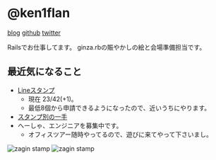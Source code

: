 # @ken1flan

[blog](https://www.tumblr.com/blog/ken1flan)
[github](https://github.com/ken1flan)
[twitter](https://twitter.com/ken1flan)

Railsでお仕事してます。
ginza.rbの賑やかしの絵と会場準備担当です。

## 最近気になること
* [Lineスタンプ](https://github.com/ginzarb/zagin_stamps)
  * 現在 23/42(+1)。
  * 最低8個から申請できるようになったので、近いうちにやります。
* [スタンプ別の一手](http://zagin-stamp-generator.herokuapp.com/form)
* へーしゃ、エンジニアを募集中です。
  * オフィスツアー随時やってるので、遊びに来てやって下さいまし。

![zagin stamp](http://zagin-stamp-generator.herokuapp.com/any_update_on_this?text=LINE%E3%82%B9%E3%82%BF%E3%83%B3%E3%83%97%0A%E9%80%B2%E6%8D%97%E3%81%A9%E3%81%86%E3%81%8B%E3%81%AB%E3%82%83%EF%BC%9F&pattern=white&mirror_copy=no&font_name=keifont&size=Large)
![zagin stamp](http://zagin-stamp-generator.herokuapp.com/burnt_out?text=%E2%80%A6%E2%80%A6%E3%81%A0%E3%82%81%E3%81%A7%E3%81%99%E3%80%82&pattern=white&mirror_copy=no&font_name=keifont&size=Large)

